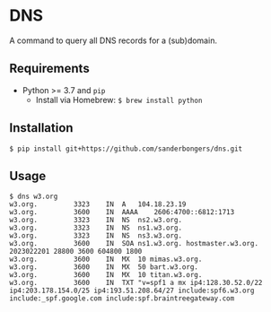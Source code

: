 # DNS

A command to query all DNS records for a (sub)domain.

## Requirements
- Python >= 3.7 and `pip`
    - Install via Homebrew: `$ brew install python`

## Installation
```
$ pip install git+https://github.com/sanderbongers/dns.git
```

## Usage
```
$ dns w3.org
w3.org.			3323	IN	A	104.18.23.19
w3.org.			3600	IN	AAAA	2606:4700::6812:1713
w3.org.			3323	IN	NS	ns2.w3.org.
w3.org.			3323	IN	NS	ns1.w3.org.
w3.org.			3323	IN	NS	ns3.w3.org.
w3.org.			3600	IN	SOA	ns1.w3.org. hostmaster.w3.org. 2023022201 28800 3600 604800 1800
w3.org.			3600	IN	MX	10 mimas.w3.org.
w3.org.			3600	IN	MX	50 bart.w3.org.
w3.org.			3600	IN	MX	10 titan.w3.org.
w3.org.			3600	IN	TXT	"v=spf1 a mx ip4:128.30.52.0/22 ip4:203.178.154.0/25 ip4:193.51.208.64/27 include:spf6.w3.org include:_spf.google.com include:spf.braintreegateway.com
```
